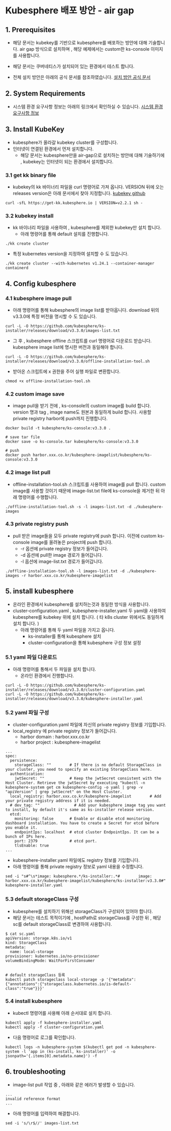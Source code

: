 # Kubesphere 배포 방안 - air gap 
## 1. Prerequisites
- 해당 문서는 kubekey를 기반으로 kubesphere를 배포하는 방안에 대해 기술합니다.
air gap 방식으로 설치하며 , 해당 예제에서는 custom한 ks-console 이미지를 사용합니다.  

- 해당 문서는 쿠버네티스가 설치되어 있는 환경에서 테스트 합니다.

- 전체 설치 방안은 아래의 공식 문서를 참조하였습니다. 
 [설치 방안 공식 문서](https://kubesphere.io/docs/v3.3/installing-on-kubernetes/on-prem-kubernetes/install-ks-on-linux-airgapped/#step-1-prepare-a-private-image-registry)
## 2. System Requirements
- 시스템 환경 요구사항 정보는 아래의 링크에서 확인하실 수 있습니다.
  [시스템 환경 요구사항 정보](https://github.com/jjsair0412/kubernetes_info/blob/main/kubernetes%20%EA%B5%AC%EC%B6%95/KubeKey%EB%A5%BC%20%ED%86%B5%ED%95%9C%20kubesphere%20%EB%B0%B0%ED%8F%AC%20%EB%B0%A9%EC%95%88/Kubesphere%20%EB%B0%B0%ED%8F%AC%20%EB%B0%A9%EC%95%88.md#2--system-requirements)
## 3. Install KubeKey
-  kubesphere가 올라갈 kubekey cluster를 구성합니다.
- 인터넷이 연결된 환경에서 먼저 설치합니다.
	- 해당 문서는 kubesphere만을 air-gap으로 설치하는 방안에 대해 기술하기에 , kubekey는 인터넷이 되는 환경에서 설치합니다.
### 3.1 get kk binary file 
- kubekey의 kk 바이너리 파일을 curl 명령어로 가져 옵니다.
	VERSION 뒤에 오는 releases version은 아래 문서에서 찾아 지정합니다.
	[kubekey github](https://github.com/kubesphere/kubekey/releases)
```
curl -sfL https://get-kk.kubesphere.io | VERSION=v2.2.1 sh -
```
### 3.2 kubekey install
- kk 바이너리 파일을 사용하여 , kubesphere를 제외한 kubekey만 설치 합니다.
	- 아래 명령어를 통해 default 설치를 진행합니다.
```
./kk create cluster
```
-  특정 kubernetes version을 지정하여 설치할 수 도 있습니다.
```
./kk create cluster --with-kubernetes v1.24.1 --container-manager containerd
```
## 4. Config kubesphere
### 4.1 kubesphere image pull
- 아래 명령어를 통해 kubesphere의  image list를 받아옵니다.
  download 뒤의 v3.3.0에 특정 버전을 명시할 수 도 있습니다.
```
curl -L -O https://github.com/kubesphere/ks-installer/releases/download/v3.3.0/images-list.txt
```
- 그 후 , kubesphere offline 스크립트를 curl 명령어로 다운로드 받습니다.
kubesphere image list에 명시한 버전과 동일해야 합니다.
```
curl -L -O https://github.com/kubesphere/ks-installer/releases/download/v3.3.0/offline-installation-tool.sh
```
- 받아온 스크립트에 x 권한을 주어 실행 파일로 변환합니다.
```
chmod +x offline-installation-tool.sh
```
### 4.2 custom image save
- image pull을 받기 전에 , ks-console의 custom image를 build 합니다.
version 명과 tag , image name도 원본과 동일하게 build 합니다.
사용할 private registry harbor에 push까지 진행합니다.
```
docker build -t kubesphere/ks-console:v3.3.0 .

# save tar file 
docker save -o ks-console.tar kubesphere/ks-console:v3.3.0

# push
docker push harbor.xxx.co.kr/kubesphere-imagelist/kubesphere/ks-console:v3.3.0
```
### 4.2 image list pull
- offline-installation-tool.sh 스크립트를 사용하여 image를 pull 합니다.
custom image를 사용할 것이기 때문에 image-list.txt file에 ks-console을 제거한 뒤 아래 명령어를 수행합니다.
```
./offline-installation-tool.sh -s -l images-list.txt -d ./kubesphere-images
```
### 4.3 private registry push
- pull 받은 image들을 모두 private registry에 push 합니다.
  이전에 custom ks-console image를 올려놓은 project에 push 합니다.
	-  -r 옵션에 private registry 정보가 들어갑니다.
	-   -d 옵션에 pull한 image 경로가 들어갑니다.
	 -  -l 옵션에 image-list.txt 경로가 들어갑니다.
```
./offline-installation-tool.sh -l images-list.txt -d ./kubesphere-images -r harbor.xxx.co.kr/kubesphere-imagelist
```
## 5. install kubesphere 
- 온라인 환경에서 kubesphere를 설치하는것과 동일한 방식을 사용합니다.
- cluster-configuration.yaml , kubesphere-installer.yaml 두 yaml을 사용하여 kubesphere를 kubekey 위에 설치 합니다. ( 타 k8s cluster 위에서도 동일하게 설치 합니다. )
	- 아래 명령어를 통해 두 yaml 파일을 가지고 옵니다.
		- ks-installer를 통해 kubesphere  설치 
		- cluster-configuration을 통해 kubesphere 구성 정보 설정
### 5.1 yaml 파일 다운로드
- 아래 명령어를 통해서 두 파일을 설치 합니다.
	-	온라인 환경에서 진행합니다.
```
curl -L -O https://github.com/kubesphere/ks-installer/releases/download/v3.3.0/cluster-configuration.yaml
curl -L -O https://github.com/kubesphere/ks-installer/releases/download/v3.3.0/kubesphere-installer.yaml
```
### 5.2 yaml 파일 구성
- cluster-configuration.yaml 파일에 자신의 private registry 정보를 기입합니다.
- local_registry 에 private registry 정보가 들어갑니다.
	- harbor domain : harbor.xxx.co.kr
	- harbor project : kubesphere-imagelist
```
...
spec:
  persistence:
    storageClass: ""        # If there is no default StorageClass in your cluster, you need to specify an existing StorageClass here.
  authentication:
    jwtSecret: ""           # Keep the jwtSecret consistent with the Host Cluster. Retrieve the jwtSecret by executing "kubectl -n kubesphere-system get cm kubesphere-config -o yaml | grep -v "apiVersion" | grep jwtSecret" on the Host Cluster.
  local_registry: harbor.xxx.co.kr/kubesphere-imagelist        # Add your private registry address if it is needed.
  # dev_tag: ""               # Add your kubesphere image tag you want to install, by default it's same as ks-installer release version.
  etcd:
    monitoring: false       # Enable or disable etcd monitoring dashboard installation. You have to create a Secret for etcd before you enable it.
    endpointIps: localhost  # etcd cluster EndpointIps. It can be a bunch of IPs here.
    port: 2379              # etcd port.
    tlsEnable: true
...
```
- kubesphere-installer.yaml 파일에도 registry 정보를 기입합니다.
- 아래 명령어를 통해 private registry 정보로 yaml 내용을 수정합니다.
```
sed -i "s#^\s*image: kubesphere.*/ks-installer:.*#        image: harbor.xxx.co.kr/kubesphere-imagelist/kubesphere/ks-installer:v3.3.0#" kubesphere-installer.yaml
```
### 5.3 default storageClass 구성
- kubesphere를 설치하기 위해선 storageClass가 구성되어 있어야 합니다.
- 해당 문서는 테스트 목적이기에 , hostPath로 storageClass를 구성한 뒤 , 해당 sc를 default storageClass로 변경하여 사용합니다.
```
$ cat sc.yaml
apiVersion: storage.k8s.io/v1
kind: StorageClass
metadata:
  name: local-storage
provisioner: kubernetes.io/no-provisioner
volumeBindingMode: WaitForFirstConsumer


# default storageClass 등록
kubectl patch storageclass local-storage -p '{"metadata": {"annotations":{"storageclass.kubernetes.io/is-default-class":"true"}}}'
```
### 5.4 install kubesphere
- kubectl 명령어를 사용해 아래 순서대로 설치 합니다.
```
kubectl apply -f kubesphere-installer.yaml 
kubectl apply -f cluster-configuration.yaml
```
- 다음 명령어로 로그를 확인합니다.
```
kubectl logs -n kubesphere-system $(kubectl get pod -n kubesphere-system -l 'app in (ks-install, ks-installer)' -o jsonpath='{.items[0].metadata.name}') -f
```

## 6. troubleshooting
- image-list pull 작업 중 , 아래와 같은 에러가 발생할 수 있습니다.
```
...
invalid reference format
...
```
- 아래 명령어를 입력하여 해결합니다.
```
sed -i 's/\r$//' images-list.txt
```
